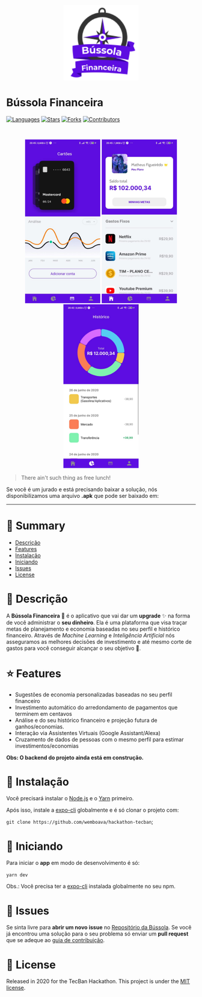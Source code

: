 <p align="center">
   <img src="./assets/images/logo.png" width="200"/>
</p>


# Bússola Financeira


<p align="center">
<div>

[![Languages](https://img.shields.io/github/languages/count/matheussousaf/chess?color=5D0CE1&style=flat-square)](#)
[![Stars](https://img.shields.io/github/stars/matheussousaf/chess?color=5D0CE1&style=flat-square)](https://github.com/wemboava/hackathon-tecban/stargazers)
[![Forks](https://img.shields.io/github/forks/matheussousaf/chess?color=5D0CE1&style=flat-square)](https://github.com/wemboava/hackathon-tecban/network/members)
[![Contributors](https://img.shields.io/github/contributors/matheussousaf/chess?color=5D0CE1&style=flat-square)](https://github.com/wemboava/hackathon-tecban/graphs/contributors)

</div>

<br />
<div float="left">
<p align="center">
<img width="200px" left="30px" src="./docs/image1.jpeg"/>
<img width="200px" src="./docs/image2.jpeg"/>
<img width="200px" src="./docs/image3.jpeg"/>
</p>
</div>

> There ain't such thing as free lunch!

Se você é um jurado e está precisando baixar a solução, nós disponibilizamos uma arquivo **.apk** que pode ser baixado em:



---

# :pushpin: Summary

- [Descrição](#pencil-description)
- [Features](#rocket-features)
- [Instalação](#construction_worker-installation)
- [Iniciando](#runner-getting-started)
- [Issues](#bug-issues)
- [License](#closed_book-license)

# :pencil: Descrição

A **Bússola Financeira** 🧭 é o aplicativo que vai dar um **upgrade** :sparkles: na forma de você administrar o **seu dinheiro**. Ela é uma plataforma que visa traçar metas de planejamento e economia baseadas no seu perfil e histórico financeiro. Através de *Machine Learning* e *Inteligência Artificial* nós asseguramos as melhores decisões de investimento e até mesmo corte de gastos para você conseguir alcançar o seu objetivo :dart:.

# :star: Features

- Sugestões de economia personalizadas baseadas no seu perfil financeiro
- Investimento automático do arredondamento de pagamentos que terminem em centavos
- Análise e do seu histórico financeiro e projeção futura de ganhos/economias.
- Interação via Assistentes Virtuais (Google Assistant/Alexa)
- Cruzamento de dados de pessoas com o mesmo perfil para estimar investimentos/economias

**Obs: O backend do projeto ainda está em construção.**

# :construction_worker: Instalação

Você precisará instalar o [Node.js](https://nodejs.org/en/download/) e o [Yarn](https://yarnpkg.com/) primeiro.

Após isso, instale a [expo-cli](https://docs.expo.io/workflow/expo-cli) globalmente e é só clonar o projeto com:

`git clone https://github.com/wemboava/hackathon-tecban`;

# :rocket: Iniciando

Para iniciar o **app** em modo de desenvolvimento é só:

`yarn dev`

Obs.: Você precisa ter a [expo-cli](https://docs.expo.io/workflow/expo-cli) instalada globalmente no seu npm.

# :bug: Issues

Se sinta livre para **abrir um novo issue** no [Repositório da Bússola](https://github.com/wemboava/hackathon-tecban). Se você já encontrou uma solução para o seu problema só enviar um **pull request** que se adeque ao [guia de contribuição](https://github.com/wemboava/hackathon-tecban/master/CONTRIBUTING.md).

# :closed_book: License

Released in 2020 for the TecBan Hackathon.
This project is under the [MIT license](https://github.com/https://github.com/wemboava/hackathon-tecban/LICENSE).